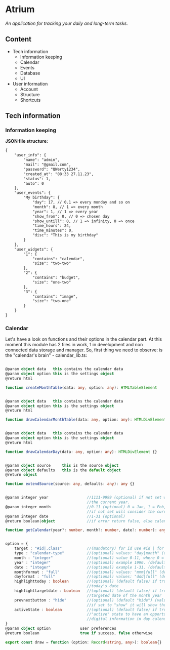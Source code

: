 # Atrium

_An application for tracking your daily and long-term tasks._

## Content

- Tech information
  - Information keeping
  - Calendar
  - Events
  - Database
  - UI
- User information
  - Account
  - Structure
  - Shortcuts

## Tech information

### Information keeping

**JSON file structure:**

```markdown
{
    "user_info": {
        "name": "admin",
        "mail": "@gmail.com",
        "password": "QWerty1234",
        "created_at": "08:33 27.11.23",
        "status": 1,
        "auto": 0
    },
    "user_events": {
        "My birthday": {
            "day": 17, // 0.1 => every monday and so on
            "month": 8, // 1 => every month
            "year": 1, // 1 => every year
            "show_from": 0, // 0 => chosen day
            "show_untill": 0, // 1 => infinity, 0 => once
            "time_hours": 24,
            "time_minutes": 0,
            "disc": "This is my birthday"
        }
    },
    "user_widgets": {
        "1": {
            "contains": "calendar",
            "size": "two-two"
        },
        "2": {
            "contains": "budget",
            "size": "one-two"
        },
        "3": {
            "contains": "image",
            "size": "two-one"
        }
    }
}
```

### Calendar

Let's have a look on functions and their options in the calendar part.
At this moment this module has 2 files in work, 1 in development and non connected data storage and manager.
So, first thing we need to observe: is the "calendar's brain" - calendar_lib.ts:

```typescript

@param object data   this contains the calendar data
@param object option this is the settings object
@return html

function createMonthTable(data: any, option: any): HTMLTableElement
```

```typescript

@param object data   this contains the calendar data
@param object option this is the settings object
@return html

function drawCalendarMonthTable(data: any, option: any): HTMLDivElement {}
```

```typescript

@param object data   this contains the calendar data
@param object option this is the settings object
@return html

function drawCalendarDay(data: any, option: any): HTMLDivElement {}
```

```typescript

@param object source     this is the source object
@param object defaults   this is the default object
@return object

function extendSource(source: any, defaults: any): any {}
```

```typescript

@param integer year                 //1111-9999 (optional) if not set will consider
                                    //the current year.
@param integer month                //0-11 (optional) 0 = Jan, 1 = Feb, ... 11 = Dec,
                                    //if not set will consider the current month.
@param integer date                 //1-31 (optional)
@return boolean|object              //if error return false, else calendar detail

function getCalendar(year?: number, month?: number, date?: number): any {}
```

```typescript

option = {
    target : "#id|.class"           //(mandatory) for id use #id | for class use .class
    type : "calendar-type"          //(optional) values: "day|month" (default "day")
    month : "integer"               //(optional) value 0-11, where 0 = January, 11 = December
    year : "integer"                //(optional) example 1990. (default current year)
    date : "integer"                //(optional) example 1-31. (default current date)
    monthformat : "full"            //(optional) values: "mmm|full" (default "full")
    dayformat : "full"              //(optional) values: "ddd|full" (default "full")
    highlighttoday : boolean        //(optional) (default false) if true will highlight
                                    //today's date
    highlighttargetdate : boolean   //(optional) (default false) if true will highlight
                                    //targeted date of the month year
    prevnextbutton : "hide"         //(optional) (default "hide") (values: "show|hide")
                                    //if set to "show" it will show the nav button (prev|next)
    activeState : boolean           //(optional) (default false) if true dates will have an
                                    //"active" state to have an opportunity to choose and show
                                    //digital information in day calendar
}
@param object option             user preferences
@return boolean                  true if success, false otherwise

export const draw = function (option: Record<string, any>): boolean{}
```
